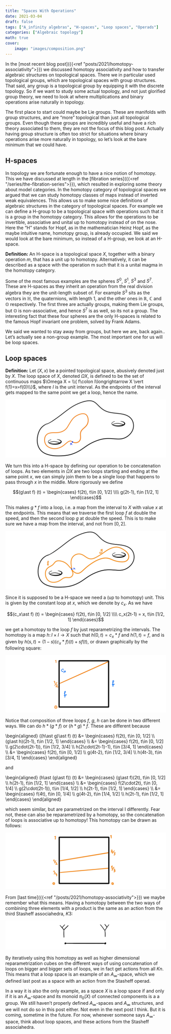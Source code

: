 ```yaml
---
title: "Spaces With Operations"
date: 2021-03-04
draft: false
tags: ["A_infinity algebras", "H-spaces", "Loop spaces", "Operads"]
categories: ["Algebraic topology"]
math: true
cover:
    image: "images/composition.png"
---
```


In the [most recent blog post]({{<ref "posts/2021/homotopy-associativity">}}) we discussed homotopy associativity and how to transfer algebraic structures on topological spaces. There we in particular used topological groups, which are topological spaces with group structures. That said, any group is a topological group by equipping it with the discrete topology. So if we want to study some actual topology, and not just glorified group theory, we need to look at where multiplications and binary operations arise naturally in topology.

The first place to start could maybe be Lie groups. These are manifolds with group structures, and are “more” topological than just all topological groups. Even though these groups are incredibly useful and have a rich theory associated to them, they are not the focus of this blog post. Actually having group structure is often too strict for situations where binary operations arise more naturally in topology, so let’s look at the bare minimum that we could have.

## H-spaces

In topology we are fortunate enough to have a nice notion of homotopy. This we have discussed at length in the [fibration series]({{<ref "/series/the-fibration-series">}}), which resulted in exploring some theory about model categories. In the homotopy category of topological spaces we argued that we can study homotopy classes of maps instead of inverted weak equivalences. This allows us to make some nice definitions of algebraic structures in the category of topological spaces. For example we can define a H-group to be a topological space with operations such that it is a group in the homotopy category. This allows for the operations to be invertible, associative and unital up to homotopy instead of on the nose. Here the “H” stands for Hopf, as in the mathematician Heinz Hopf, as the maybe intuitive name, homotopy group, is already occupied. We said we would look at the bare minimum, so instead of a H-group, we look at an H-space.

**Definition:** An H-space is a topological space $X$, together with a binary operation $m$, that has a unit up to homotopy. Alternatively, it can be described as a space with the operation m such that it is a unital magma in the homotopy category.

Some of the most famous examples are the spheres $S^0$, $S^1$, $S^3$ and $S^7$. These are H-spaces as they inherit an operation from the real division algebra they are the unit-length subset of. For example $S^3$ sits as the vectors in $\mathbb{H}$, the quaternions, with length 1, and the other ones in $\mathbb{R}$, $\mathbb{C}$ and $\mathbb{O}$ respectively. The first three are actually groups, making them Lie groups, but $\mathbb{O}$ is non-associative, and hence $S^7$ is as well, so its not a group. The interesting fact that these four spheres are the only H-spaces is related to the famous Hopf invariant one problem, solved by Frank Adams.

We said we wanted to stay away from groups, but here we are, back again.. Let’s actually see a non-group example. The most important one for us will be loop spaces.

## Loop spaces

**Definition:** Let $(X, x)$ be a pointed topological space, abusively denoted just by $X$. The loop space of $X$, denoted $\Omega X$, is defined to be the set of continuous maps $\Omega X = \\{ f\colon I\longrightarrow X \vert f(1)=x=f(0)\\}$, where $I$ is the unit interval. As the endpoints of the interval gets mapped to the same point we get a loop, hence the name.

![Error loading image](images/loop.png)

We turn this into a H-space by defining our operation to be concatenation of loops. As two elements in $\Omega X$ are two loops starting and ending at the same point $x$, we can simply join them to be a single loop that happens to pass through $x$ in the middle. More rigorously we define

$$(g\ast f) (t) = \begin{cases} f(2t), t\in [0, 1/2] \\\\ g(2t-1), t\in [1/2, 1] \end{cases}$$

This makes $g\ast f$ into a loop, i.e. a map from the interval to $X$ with value $x$ at the endpoints. This means that we traverse the first loop $f$ at double the speed, and then the second loop $g$ at double the speed. This is to make sure we have a map from the interval, and not from $[0, 2]$.

![Error loading image](images/composition.png)

Since it is supposed to be a H-space we need a (up to homotopy) unit. This is given by the constant loop at $x$, which we denote by $c_x$. As we have

$$(c_x\ast f) (t) = \begin{cases} f(2t), t\in [0, 1/2] \\\\ c_x(2t-1) = x, t\in [1/2, 1] \end{cases}$$

we get a homotopy to the loop $f$ by just reparametrizing the intervals. The homotopy is a map $h\colon I\times I\longrightarrow X$ such that $h(0, t) = c_x\ast f$ and $h(1, t)=f$, and is given by $h(s, t)= (1-s)(c_x\ast f)(t) + sf(t)$, or drawn graphically by the following square:

![Error loading image](images/homotopy.png)

Notice that composition of three loops $f$, $g$, $h$ can be done in two different ways. We can do $h\ast(g\ast f)$ or $(h\ast g)\ast f$. These are different because

\begin{aligned} 
((h\ast g)\ast f) (t) 
&= 
\begin{cases} 
f(2t), t\in [0, 1/2] \\\\
(g\ast h)(2t-1), t\in [1/2, 1] 
\end{cases} \\\\ 
&= 
\begin{cases} 
f(2t), t\in [0, 1/2] \\\\ 
g(2\cdot(2t-1)), t\in [1/2, 3/4] \\\\ 
h(2\cdot(2t-1)-1), t\in [3/4, 1] 
\end{cases} \\\\ 
&= 
\begin{cases} 
f(2t), t\in [0, 1/2] \\\\ 
g(4t-2), t\in [1/2, 3/4] \\\\ 
h(4t-3), t\in [3/4, 1] 
\end{cases} 
\end{aligned}

and

\begin{aligned} 
(h\ast (g\ast f)) (t) 
&= 
\begin{cases} 
(g\ast f)(2t), t\in [0, 1/2] \\\\ 
h(2t-1), t\in [1/2, 1] 
\end{cases} \\\\
&= 
\begin{cases} 
f(2\cdot2t), t\in [0, 1/4] \\\\
g(2\cdot(2t-1)), t\in [1/4, 1/2] \\\\
h(2t-1), t\in [1/2, 1] 
\end{cases} \\\\
&= 
\begin{cases} 
f(4t), t\in [0, 1/4] \\\\
g(4t-2), t\in [1/4, 1/2] \\\\
h(2t-1), t\in [1/2, 1] 
\end{cases} 
\end{aligned}

which seem similar, but are parametrized on the interval I differently. Fear not, these can also be reparametrized by a homotopy, so the concatenation of loops is associative up to homotopy! This homotopy can be drawn as follows:

![Error loading image](images/homotopy_2.png)

From [last time]({{<ref "/posts/2021/homotopy-associativity">}}) we maybe remember what this means. Having a homotopy between the two ways of combining three elements with a product is the same as an action from the third Stasheff associahedra, $K3$:

![Error loading image](images/K3.png)

By iteratively using this homotopy as well as higher dimensional reparametrization cubes on the different ways of using concatenation of loops on bigger and bigger sets of loops, we in fact get actions from all $Kn$. This means that a loop space is an example of an $A_\infty$-space, which we defined last post as a space with an action from the Stasheff operad.

In a way it is also the only example, as a space $X$ is a loop space if and only if it is an $A_\infty$-space and its monoid $\pi_0(X)$ of connected components is a a group. We still haven’t properly defined $A_\infty$-spaces and $A_\infty$ structures, and we will not do so in this post either. Not even in the next post I think. But it is coming, sometime in the future. For now, whenever someone says $A_\infty$-space, think about loop spaces, and these actions from the Stasheff associahedra.